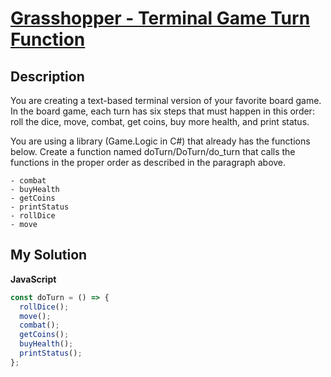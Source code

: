 # [Grasshopper - Terminal Game Turn Function](https://www.codewars.com/kata/56019d3b2c39ccde76000086)

## Description

You are creating a text-based terminal version of your favorite board game. In the board game, each turn has six steps that must happen in this order: roll the dice, move, combat, get coins, buy more health, and print status.

You are using a library (Game.Logic in C#) that already has the functions below. Create a function named doTurn/DoTurn/do_turn that calls the functions in the proper order as described in the paragraph above.

```
- combat
- buyHealth
- getCoins
- printStatus
- rollDice
- move
```

## My Solution

**JavaScript**

```js
const doTurn = () => {
  rollDice();
  move();
  combat();
  getCoins();
  buyHealth();
  printStatus();
};
```

